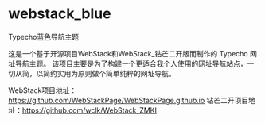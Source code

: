 # webstack_blue
Typecho蓝色导航主题

 
这是一个基于开源项目WebStack和WebStack_钻芒二开版而制作的 Typecho 网址导航主题。
该项目主要是为了构建一个更适合我个人使用的网址导航站点，一切从简，以简约实用为原则做个简单纯粹的网址导航。

WebStack项目地址：https://github.com/WebStackPage/WebStackPage.github.io
钻芒二开项目地址：https://github.com/wclk/WebStack_ZMKI
